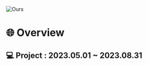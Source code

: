 <img src="https://github.com/jjunseokk/OursCollectingBalls/issues/1#issue-1870961635" alt="Ours" />

# 🌐 Overview

## 💻 Project : 2023.05.01 ~ 2023.08.31


